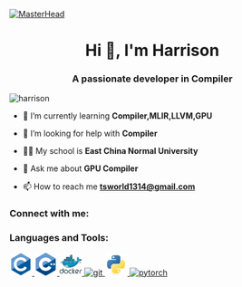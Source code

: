 [![MasterHead](https://cdn.hswstatic.com/gif/starship.jpg)](https:harrison.io)
<h1 align="center">Hi 👋, I'm Harrison</h1>
<h3 align="center">A passionate developer in Compiler</h3>

<p align="left"> <img src="https://komarev.com/ghpvc/?username=harrison&label=Profile%20views&color=0e75b6&style=flat" alt="harrison" /> </p>

- 🌱 I’m currently learning **Compiler,MLIR,LLVM,GPU**

- 🤝 I’m looking for help with **Compiler**

- 👨‍💻 My school is **East China Normal University**

- 💬 Ask me about **GPU Compiler**

- 📫 How to reach me **tsworld1314@gmail.com**

<h3 align="left">Connect with me:</h3>
<p align="left">
</p>

<h3 align="left">Languages and Tools:</h3>
<p align="left"> <a href="https://www.cprogramming.com/" target="_blank" rel="noreferrer"> <img src="https://raw.githubusercontent.com/devicons/devicon/master/icons/c/c-original.svg" alt="c" width="40" height="40"/> </a> <a href="https://www.w3schools.com/cpp/" target="_blank" rel="noreferrer"> <img src="https://raw.githubusercontent.com/devicons/devicon/master/icons/cplusplus/cplusplus-original.svg" alt="cplusplus" width="40" height="40"/> </a> <a href="https://www.docker.com/" target="_blank" rel="noreferrer"> <img src="https://raw.githubusercontent.com/devicons/devicon/master/icons/docker/docker-original-wordmark.svg" alt="docker" width="40" height="40"/> </a> <a href="https://git-scm.com/" target="_blank" rel="noreferrer"> <img src="https://www.vectorlogo.zone/logos/git-scm/git-scm-icon.svg" alt="git" width="40" height="40"/> </a> <a href="https://www.python.org" target="_blank" rel="noreferrer"> <img src="https://raw.githubusercontent.com/devicons/devicon/master/icons/python/python-original.svg" alt="python" width="40" height="40"/> </a> <a href="https://pytorch.org/" target="_blank" rel="noreferrer"> <img src="https://www.vectorlogo.zone/logos/pytorch/pytorch-icon.svg" alt="pytorch" width="40" height="40"/> </a> </p>


